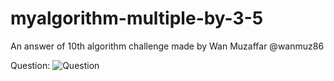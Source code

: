 # myalgorithm-multiple-by-3-5
An answer of 10th algorithm challenge made by Wan Muzaffar @wanmuz86

Question:
![Question](https://github.com/ammarsdc/myalgorithm-template/blob/master/question.png)
